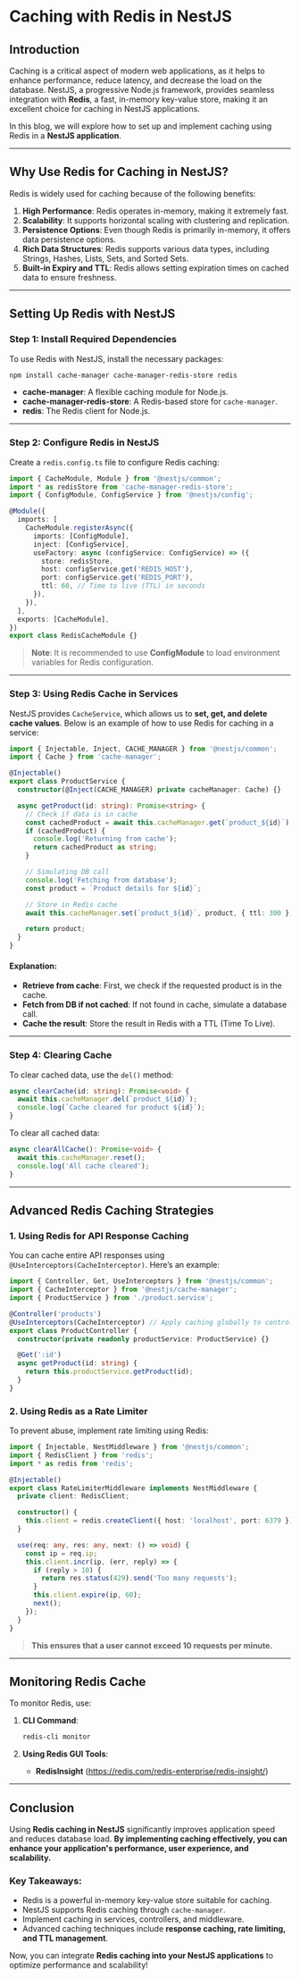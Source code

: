 # Caching with Redis in NestJS

## Introduction

Caching is a critical aspect of modern web applications, as it helps to enhance performance, reduce latency, and decrease the load on the database. NestJS, a progressive Node.js framework, provides seamless integration with **Redis**, a fast, in-memory key-value store, making it an excellent choice for caching in NestJS applications.

In this blog, we will explore how to set up and implement caching using Redis in a **NestJS application**.

---

## Why Use Redis for Caching in NestJS?

Redis is widely used for caching because of the following benefits:

1. **High Performance**: Redis operates in-memory, making it extremely fast.
2. **Scalability**: It supports horizontal scaling with clustering and replication.
3. **Persistence Options**: Even though Redis is primarily in-memory, it offers data persistence options.
4. **Rich Data Structures**: Redis supports various data types, including Strings, Hashes, Lists, Sets, and Sorted Sets.
5. **Built-in Expiry and TTL**: Redis allows setting expiration times on cached data to ensure freshness.

---

## Setting Up Redis with NestJS

### Step 1: Install Required Dependencies
To use Redis with NestJS, install the necessary packages:

```sh
npm install cache-manager cache-manager-redis-store redis
```

- **cache-manager**: A flexible caching module for Node.js.
- **cache-manager-redis-store**: A Redis-based store for `cache-manager`.
- **redis**: The Redis client for Node.js.

---

### Step 2: Configure Redis in NestJS

Create a `redis.config.ts` file to configure Redis caching:

```typescript
import { CacheModule, Module } from '@nestjs/common';
import * as redisStore from 'cache-manager-redis-store';
import { ConfigModule, ConfigService } from '@nestjs/config';

@Module({
  imports: [
    CacheModule.registerAsync({
      imports: [ConfigModule],
      inject: [ConfigService],
      useFactory: async (configService: ConfigService) => ({
        store: redisStore,
        host: configService.get('REDIS_HOST'),
        port: configService.get('REDIS_PORT'),
        ttl: 60, // Time to live (TTL) in seconds
      }),
    }),
  ],
  exports: [CacheModule],
})
export class RedisCacheModule {}
```

> **Note**: It is recommended to use **ConfigModule** to load environment variables for Redis configuration.

---

### Step 3: Using Redis Cache in Services

NestJS provides `CacheService`, which allows us to **set, get, and delete cache values**. Below is an example of how to use Redis for caching in a service:

```typescript
import { Injectable, Inject, CACHE_MANAGER } from '@nestjs/common';
import { Cache } from 'cache-manager';

@Injectable()
export class ProductService {
  constructor(@Inject(CACHE_MANAGER) private cacheManager: Cache) {}

  async getProduct(id: string): Promise<string> {
    // Check if data is in cache
    const cachedProduct = await this.cacheManager.get(`product_${id}`);
    if (cachedProduct) {
      console.log('Returning from cache');
      return cachedProduct as string;
    }

    // Simulating DB call
    console.log('Fetching from database');
    const product = `Product details for ${id}`;

    // Store in Redis cache
    await this.cacheManager.set(`product_${id}`, product, { ttl: 300 }); // Cache for 5 mins

    return product;
  }
}
```

#### Explanation:
- **Retrieve from cache**: First, we check if the requested product is in the cache.
- **Fetch from DB if not cached**: If not found in cache, simulate a database call.
- **Cache the result**: Store the result in Redis with a TTL (Time To Live).

---

### Step 4: Clearing Cache

To clear cached data, use the `del()` method:

```typescript
async clearCache(id: string): Promise<void> {
  await this.cacheManager.del(`product_${id}`);
  console.log(`Cache cleared for product ${id}`);
}
```

To clear all cached data:

```typescript
async clearAllCache(): Promise<void> {
  await this.cacheManager.reset();
  console.log('All cache cleared');
}
```

---

## Advanced Redis Caching Strategies

### 1. **Using Redis for API Response Caching**

You can cache entire API responses using `@UseInterceptors(CacheInterceptor)`. Here’s an example:

```typescript
import { Controller, Get, UseInterceptors } from '@nestjs/common';
import { CacheInterceptor } from '@nestjs/cache-manager';
import { ProductService } from './product.service';

@Controller('products')
@UseInterceptors(CacheInterceptor) // Apply caching globally to controller
export class ProductController {
  constructor(private readonly productService: ProductService) {}

  @Get(':id')
  async getProduct(id: string) {
    return this.productService.getProduct(id);
  }
}
```

### 2. **Using Redis as a Rate Limiter**

To prevent abuse, implement rate limiting using Redis:

```typescript
import { Injectable, NestMiddleware } from '@nestjs/common';
import { RedisClient } from 'redis';
import * as redis from 'redis';

@Injectable()
export class RateLimiterMiddleware implements NestMiddleware {
  private client: RedisClient;

  constructor() {
    this.client = redis.createClient({ host: 'localhost', port: 6379 });
  }

  use(req: any, res: any, next: () => void) {
    const ip = req.ip;
    this.client.incr(ip, (err, reply) => {
      if (reply > 10) {
        return res.status(429).send('Too many requests');
      }
      this.client.expire(ip, 60);
      next();
    });
  }
}
```

> **This ensures that a user cannot exceed 10 requests per minute.**

---

## Monitoring Redis Cache

To monitor Redis, use:

1. **CLI Command**:
   ```sh
   redis-cli monitor
   ```

2. **Using Redis GUI Tools**:
   - **RedisInsight** (https://redis.com/redis-enterprise/redis-insight/)

---

## Conclusion

Using **Redis caching in NestJS** significantly improves application speed and reduces database load. **By implementing caching effectively, you can enhance your application's performance, user experience, and scalability.**

### Key Takeaways:
- Redis is a powerful in-memory key-value store suitable for caching.
- NestJS supports Redis caching through `cache-manager`.
- Implement caching in services, controllers, and middleware.
- Advanced caching techniques include **response caching, rate limiting, and TTL management**.

Now, you can integrate **Redis caching into your NestJS applications** to optimize performance and scalability!


